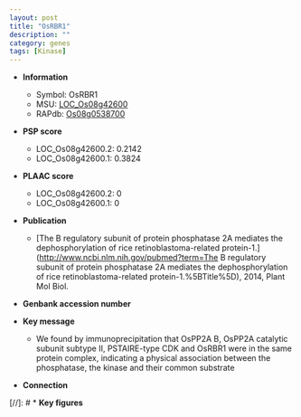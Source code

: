 ```yaml
---
layout: post
title: "OsRBR1"
description: ""
category: genes
tags: [Kinase]
---
```


* **Information**  
    + Symbol: OsRBR1  
    + MSU: [LOC_Os08g42600](http://rice.plantbiology.msu.edu/cgi-bin/ORF_infopage.cgi?orf=LOC_Os08g42600)  
    + RAPdb: [Os08g0538700](http://rapdb.dna.affrc.go.jp/viewer/gbrowse_details/irgsp1?name=Os08g0538700)  

* **PSP score**  
    + LOC_Os08g42600.2: 0.2142 
    + LOC_Os08g42600.1: 0.3824 

* **PLAAC score**  
    + LOC_Os08g42600.2: 0 
    + LOC_Os08g42600.1: 0 

* **Publication**  
    + [The B regulatory subunit of protein phosphatase 2A mediates the dephosphorylation of rice retinoblastoma-related protein-1.](http://www.ncbi.nlm.nih.gov/pubmed?term=The B regulatory subunit of protein phosphatase 2A mediates the dephosphorylation of rice retinoblastoma-related protein-1.%5BTitle%5D), 2014, Plant Mol Biol.

* **Genbank accession number**  

* **Key message**  
    + We found by immunoprecipitation that OsPP2A B, OsPP2A catalytic subunit subtype II, PSTAIRE-type CDK and OsRBR1 were in the same protein complex, indicating a physical association between the phosphatase, the kinase and their common substrate

* **Connection**  

[//]: # * **Key figures**  


